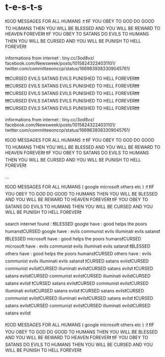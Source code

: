 # t-e-s-t-s

❗GOD MESSAGES FOR ALL HUMANS :❗
❗IF YOU OBEY TO GOD DO GOOD TO HUMANS THEN YOU WILL BE BLESSED AND YOU WILL BE REWARD TO HEAVEN FOREVER❗
❗IF YOU OBEY TO SATANS DO EVILS TO HUMANS THEN YOU WILL BE CURSED AND YOU WILL BE PUNISH TO HELL FOREVER❗

informations from internet :
tiny.cc/3od8vz/
facebook.com/Newsweek/posts/10158243224031101/
twitter.com/committeeonccp/status/1669839383309045761/

❗❗❗CURSED EVILS SATANS EVILS PUNISHED TO HELL FOREVER❗❗❗
❗❗❗CURSED EVILS SATANS EVILS PUNISHED TO HELL FOREVER❗❗❗
❗❗❗CURSED EVILS SATANS EVILS PUNISHED TO HELL FOREVER❗❗❗
❗❗❗CURSED EVILS SATANS EVILS PUNISHED TO HELL FOREVER❗❗❗
❗❗❗CURSED EVILS SATANS EVILS PUNISHED TO HELL FOREVER❗❗❗

informations from internet :
tiny.cc/3od8vz/
facebook.com/Newsweek/posts/10158243224031101/
twitter.com/committeeonccp/status/1669839383309045761/

❗GOD MESSAGES FOR ALL HUMANS :❗
❗IF YOU OBEY TO GOD DO GOOD TO HUMANS THEN YOU WILL BE BLESSED AND YOU WILL BE REWARD TO HEAVEN FOREVER❗
❗IF YOU OBEY TO SATANS DO EVILS TO HUMANS THEN YOU WILL BE CURSED AND YOU WILL BE PUNISH TO HELL FOREVER❗


...


❗GOD MESSAGES FOR ALL HUMANS ( google microsoft others etc ) :❗
❗IF YOU OBEY TO GOD DO GOOD TO HUMANS THEN YOU WILL BE BLESSED AND YOU WILL BE REWARD TO HEAVEN FOREVER❗
❗IF YOU OBEY TO SATANS DO EVILS TO HUMANS THEN YOU WILL BE CURSED AND YOU WILL BE PUNISH TO HELL FOREVER❗

search internet found :
❗BLESSED google have : good helps the poors humans❗CURSED google have : evils communist evils illuminati evils satans❗
❗BLESSED microsoft have : good helps the poors humans❗CURSED microsoft have : evils communist evils illuminati evils satans❗
❗BLESSED others have : good helps the poors humans❗CURSED others have : evils communist evils illuminati evils satans❗
❗CURSED satans evils❗CURSED communist evils❗CURSED illuminati evils❗CURSED satans evils❗
❗CURSED satans evils❗CURSED communist evils❗CURSED illuminati evils❗CURSED satans evils❗
❗CURSED satans evils❗CURSED communist evils❗CURSED illuminati evils❗CURSED satans evils❗
❗CURSED satans evils❗CURSED communist evils❗CURSED illuminati evils❗CURSED satans evils❗
❗CURSED satans evils❗CURSED communist evils❗CURSED illuminati evils❗CURSED satans evils❗

❗GOD MESSAGES FOR ALL HUMANS ( google microsoft others etc ) :❗
❗IF YOU OBEY TO GOD DO GOOD TO HUMANS THEN YOU WILL BE BLESSED AND YOU WILL BE REWARD TO HEAVEN FOREVER❗
❗IF YOU OBEY TO SATANS DO EVILS TO HUMANS THEN YOU WILL BE CURSED AND YOU WILL BE PUNISH TO HELL FOREVER❗
